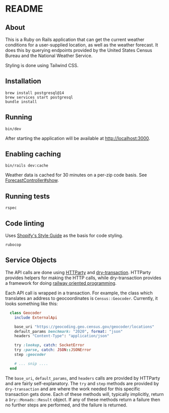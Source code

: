 # README

## About

This is a Ruby on Rails application that can get the current weather conditions for a user-supplied location, as well as the weather forecast. It does this by querying endpoints provided by the United States Census Bureau and the National Weather Service.

Styling is done using Tailwind CSS.

## Installation

```
brew install postgresql@14
brew services start postgresql
bundle install
```

## Running

```
bin/dev
```

After starting the application will be available at [http://localhost:3000](http://localhost:3000).

## Enabling caching

```
bin/rails dev:cache
```

Weather data is cached for 30 minutes on a per-zip code basis. See [ForecastController#show](https://github.com/jchilders/weather/blob/main/app/controllers/forecasts_controller.rb#L7).

## Running tests

```
rspec
```

## Code linting

Uses [Shopify's Style Guide](https://ruby-style-guide.shopify.dev/) as the basis for code styling.

```
rubocop
```

## Service Objects

The API calls are done using [HTTParty](https://github.com/jnunemaker/httparty) and [dry-transaction](https://dry-rb.org/gems/dry-transaction). HTTParty provides helpers for making the HTTP calls, while dry-transaction provides a framework for doing [railway oriented programming](https://www.youtube.com/watch?v=YXiqzHMmv_o).

Each API call is wrapped in a transaction. For example, the class which translates an address to geocoordinates is `Census::Geocoder`. Currently, it looks something like this:

```ruby
  class Geocoder
    include ExternalApi

    base_uri "https://geocoding.geo.census.gov/geocoder/locations"
    default_params benchmark: "2020", format: "json"
    headers "Content-Type": "application/json"

    try :lookup, catch: SocketError
    try :parse, catch: JSON::JSONError
    step :geocoder

    # ... snip ....
  end
```

The `base_uri`, `default_params`, and `headers` calls are provided by HTTParty and are fairly self-explanatory. The `try` and `step` methods are provided by `dry-transaction` and are where the work needed for this specific transaction gets done. Each of these methods will, typically implicitly, return a `Dry::Monads::Result` object. If any of these methods return a failure then no further steps are performed, and the failure is returned.
